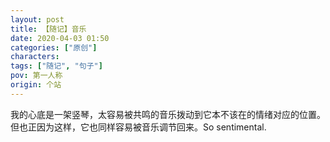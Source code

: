 ```yaml
---
layout: post
title: 【随记】音乐
date: 2020-04-03 01:50
categories: ["原创"]
characters: 
tags: ["随记", "句子"]
pov: 第一人称
origin: 个站
---
```


我的心底是一架竖琴，太容易被共鸣的音乐拨动到它本不该在的情绪对应的位置。但也正因为这样，它也同样容易被音乐调节回来。So sentimental.
